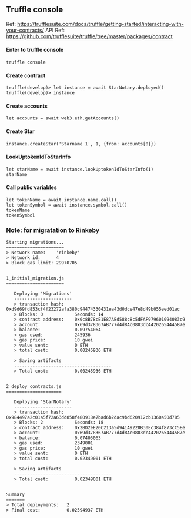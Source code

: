 ## Truffle console

Ref: https://trufflesuite.com/docs/truffle/getting-started/interacting-with-your-contracts/
API Ref: https://github.com/trufflesuite/truffle/tree/master/packages/contract

#### Enter to truffle console
```
truffle console
```

#### Create contract
```
truffle(develop)> let instance = await StarNotary.deployed()
truffle(develop)> instance
```

#### Create accounts
```
let accounts = await web3.eth.getAccounts()
```

#### Create Star
```
instance.createStar('Starname 1', 1, {from: accounts[0]})
```

#### LookUptokenIdToStarInfo
```
let starName = await instance.lookUptokenIdToStarInfo(1)
starName
```

#### Call public variables
```
let tokenName = await instance.name.call()
let tokenSymbol = await instance.symbol.call()
tokenName
tokenSymbol
```





### Note: for migratation to Rinkeby

```
Starting migrations...
======================
> Network name:    'rinkeby'
> Network id:      4
> Block gas limit: 29970705


1_initial_migration.js
======================

   Deploying 'Migrations'
   ----------------------
   > transaction hash:    0xd9d69fd853cf4f23272afa380c94474330431ea43d0dce47e8d49b055eed01ac
   > Blocks: 0            Seconds: 14
   > contract address:    0x0c8B78cE1E87ABd588c8c5dFAF979601094083c9
   > account:             0x69d378367AB777d4d8Ac0803dc4420265444587e
   > balance:             0.09754064
   > gas used:            245936
   > gas price:           10 gwei
   > value sent:          0 ETH
   > total cost:          0.00245936 ETH

   > Saving artifacts
   -------------------------------------
   > Total cost:          0.00245936 ETH


2_deploy_contracts.js
=====================

   Deploying 'StarNotary'
   ----------------------
   > transaction hash:    0x984497a2c01a5f72a63dd858f480918e7bad6b2dac9bd620912cb1360a50d785
   > Blocks: 2            Seconds: 18
   > contract address:    0x2BD2eE20C213a5d941A9228B30Ec384f873cC5Ee
   > account:             0x69d378367AB777d4d8Ac0803dc4420265444587e
   > balance:             0.07405063
   > gas used:            2349001
   > gas price:           10 gwei
   > value sent:          0 ETH
   > total cost:          0.02349001 ETH

   > Saving artifacts
   -------------------------------------
   > Total cost:          0.02349001 ETH


Summary
=======
> Total deployments:   2
> Final cost:          0.02594937 ETH


```